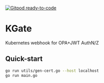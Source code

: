 [![Gitpod ready-to-code](https://img.shields.io/badge/Gitpod-ready--to--code-blue?logo=gitpod)](https://gitpod.io/#https://github.com/dciangot/kgate)

# KGate
Kubernetes webhook for OPA+JWT AuthN/Z

## Quick-start

```bash
go run utils/gen-cert.go --host localhost
go run main.go
```
